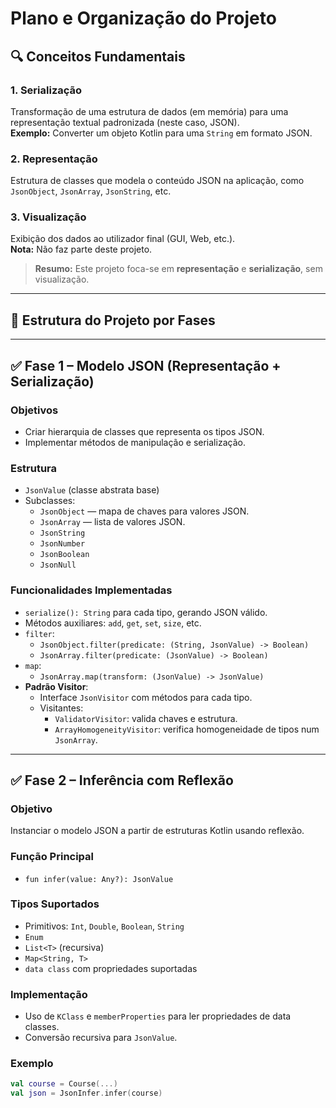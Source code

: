 # Plano e Organização do Projeto

## 🔍 Conceitos Fundamentais

### 1. Serialização
Transformação de uma estrutura de dados (em memória) para uma representação textual padronizada (neste caso, JSON).  
**Exemplo:** Converter um objeto Kotlin para uma `String` em formato JSON.

### 2. Representação
Estrutura de classes que modela o conteúdo JSON na aplicação, como `JsonObject`, `JsonArray`, `JsonString`, etc.

### 3. Visualização
Exibição dos dados ao utilizador final (GUI, Web, etc.).  
**Nota:** Não faz parte deste projeto.

> **Resumo:** Este projeto foca-se em **representação** e **serialização**, sem visualização.

---

## 🧱 Estrutura do Projeto por Fases

---

## ✅ Fase 1 – Modelo JSON (Representação + Serialização)

### Objetivos
- Criar hierarquia de classes que representa os tipos JSON.
- Implementar métodos de manipulação e serialização.

### Estrutura
- `JsonValue` (classe abstrata base)
- Subclasses:
  - `JsonObject` — mapa de chaves para valores JSON.
  - `JsonArray` — lista de valores JSON.
  - `JsonString`
  - `JsonNumber`
  - `JsonBoolean`
  - `JsonNull`

### Funcionalidades Implementadas
- `serialize(): String` para cada tipo, gerando JSON válido.
- Métodos auxiliares: `add`, `get`, `set`, `size`, etc.
- `filter`:
  - `JsonObject.filter(predicate: (String, JsonValue) -> Boolean)`
  - `JsonArray.filter(predicate: (JsonValue) -> Boolean)`
- `map`:
  - `JsonArray.map(transform: (JsonValue) -> JsonValue)`
- **Padrão Visitor**:
  - Interface `JsonVisitor` com métodos para cada tipo.
  - Visitantes:
    - `ValidatorVisitor`: valida chaves e estrutura.
    - `ArrayHomogeneityVisitor`: verifica homogeneidade de tipos num `JsonArray`.

---

## ✅ Fase 2 – Inferência com Reflexão

### Objetivo
Instanciar o modelo JSON a partir de estruturas Kotlin usando reflexão.

### Função Principal
- `fun infer(value: Any?): JsonValue`

### Tipos Suportados
- Primitivos: `Int`, `Double`, `Boolean`, `String`
- `Enum`
- `List<T>` (recursiva)
- `Map<String, T>`
- `data class` com propriedades suportadas

### Implementação
- Uso de `KClass` e `memberProperties` para ler propriedades de data classes.
- Conversão recursiva para `JsonValue`.

### Exemplo
```kotlin
val course = Course(...)
val json = JsonInfer.infer(course)